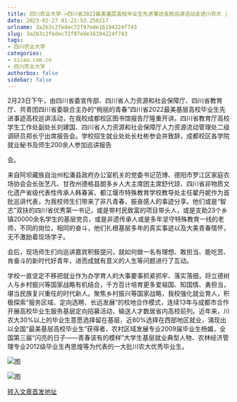 ```yaml
---
title: 四川农业大学->四川省2022最美基层高校毕业生先进事迹高校巡讲活动走进川农大 | sicau.com.cn
date: 2023-02-27 01:22:53.256217
urlname: 3a2b3c2fedec72f97ede16194224f743
slug: 3a2b3c2fedec72f97ede16194224f743
tags: 
- 四川农业大学
categories:
- sicau.com.cn
- 四川农业大学
authorbox: false
sidebar: false
---
```

2月23日下午，由四川省委宣传部、四川省人力资源和社会保障厅、四川省教育厅、共青团四川省委联合主办的“绚丽的青春”四川省2022最美基层高校毕业生先进事迹高校巡讲活动，在我校成都校区图书馆报告厅隆重开讲。四川省教育厅高校学生工作处副处长刘建国、四川省人力资源和社会保障厅人力资源流动管理处二级调研员郑长宁出席报告会。学校招生就业处处长杜彬参会并致辞，成都校区各学院就业秘书及师生200余人参加巡讲报告
<!--more-->
会。

来自阿坝藏族自治州松潘县政府办公室机关的党委书记范博、德阳市罗江区家庭农场协会会长张艺凡、甘孜州德格县朗多乡人大主席团主席舒代琼、四川省非物质文化遗产省级代表性传承人韩春寅、都江堰市特殊教育学校教导处主任翟丹妮作为首批巡讲代表，为我校师生们带来了非凡青春、振奋感人的事迹分享。他们或是“智志”双扶的四川省优秀第一书记，或是带村民致富的项目带头人，或是支助23个乡镇20000余名学生的基层党员，或是非遗传承人或是多年坚守特殊教育一线的老师，不同的岗位，相同的奋斗，他们扎根基层多年的真实事迹以及大美青春情怀，无不激励着现场学子。

会后，现场师生们向巡讲嘉宾积极提问，就如何做一名有理想、敢担当、能吃苦、肯奋斗的新时代好青年，进而成就有意义的人生等问题进行了互动。

学校一直坚定不移把就业作为办学育人的大事要事抓紧抓牢、落实落细，将立德树人与乡村振兴等国家战略有机结合，千方百计培育更多爱祖国、知国情、勇担当，堪当民族复兴重任的时代新人。聚焦乡村振兴等国家战略，我校强化就业育人，积极探索“服务区域、定向选聘、长远发展”的校地合作模式，连续13年与成都市合作开展高校毕业生服务基层定向招募活动，输送人才数居省内高校前列。近年来，川农大30%以上的毕业生意愿选择留在基层，近80%选择在西部地区就业，涌现出以全国“最美基层高校毕业生”获得者、农村区域发展专业2009届毕业生杨媚，全国第三届“闪亮的日子——青春该有的模样”大学生基层就业典型人物、农林经济管理专业2012级毕业生冉思煌等为代表的一大批川农大优秀毕业生。

![图](https://news.sicau.edu.cn/__local/9/B8/95/31C5DD7471168A78674071A944B_DFD83DDF_1A6B0.jpg)

![图](https://news.sicau.edu.cn/__local/B/02/30/DAD0220ACF61E1A87F12DDC8B59_371B1FC2_157D8.jpg)

[转入文章首发地址](https://news.sicau.edu.cn/info/1078/71097.htm)